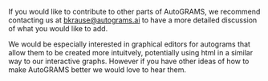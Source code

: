 If you would like to contribute to other parts of AutoGRAMS, we recommend contacting us at bkrause@autograms.ai to have a more detailed discussion of what you would like to add. 

We would be especially interested in graphical editors for autograms that allow them to be created more intuitvely, potentially using html in a similar way to our interactive graphs. However if you have other ideas of how to make AutoGRAMS better we would love to hear them.